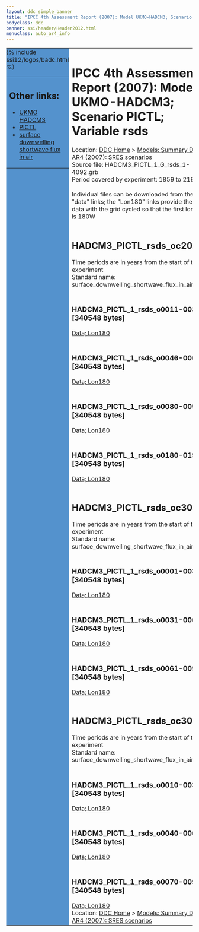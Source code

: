 ```yaml
---
layout: ddc_simple_banner
title: "IPCC 4th Assessment Report (2007): Model UKMO-HADCM3; Scenario PICTL; Variable rsds"
bodyclass: ddc
banner: ssi/header/Header2012.html
menuclass: auto_ar4_info
---
```



<table width="100%" border="0" cellspacing="0" cellpadding="0" style="border-collapse: collapse;">
<tr style="margin:0;padding:0;border:0;">
<td style="margin:0;padding:0;border:0;height:1pt;width:150pt;background:#5492CD;" valign="top" >

<div id="lh-col2" class="auto_ar4_info">
<table class="menumain" bgcolor="#5492CD" cellspacing="0" width="100%" border="0">
<tr><td>
<h2> Other links:</h2>
<ul>
<li><a href="/auto/ar4/model-UKMO-HADCM3.html">UKMO<br/>HADCM3</a></li>
<li><a href="/auto/ar4/scenario-PICTL.html">PICTL</a></li>
<li><a href="/auto/ar4/var-surface_downwelling_shortwave_flux_in_air.html">surface downwelling<br/> shortwave flux in air</a></li>
</ul>
</td></tr>
{% include ssi12/logos/badc.html %}
</table>
</div>
</td>
<td><h1>IPCC 4th Assessment Report (2007): Model UKMO-HADCM3; Scenario PICTL; Variable rsds</h1>

<!-- Breadcrumb1 -->
<div id="breadcrumb1" align="left">
Location: <a href="/index.html">DDC Home</a> > <a href="/sim/gcm_clim/">Models: Summary Data</a>
> <a href="/sim/gcm_clim/SRES_AR4/index.html">AR4 (2007): SRES scenarios</a>
</div>
<!-- End of Breadcrumb1 -->Source file: HADCM3_PICTL_1_G_rsds_1-4092.grb
<br/>
Period covered by experiment: 1859 to 2199<br/>
<br/>Individual files can be downloaded from the "data" links; the "Lon180" links provide the same data
         with the grid cycled so that the first longitude is 180W<br/>
<br/><h2>HADCM3_PICTL_rsds_oc20x.tar</h2>
Time periods are in years from the start of the experiment<br/>
Standard name: surface_downwelling_shortwave_flux_in_air<br>
<br/><h3>HADCM3_PICTL_1_rsds_o0011-0030.nc [340548 bytes]</h3>
<a href="http://apps.ipcc-data.org/cgi-bin/downl/ar4_nc/rsds/HADCM3_PICTL_1_rsds_o0011-0030.nc">Data; </a><a href="http://apps.ipcc-data.org/cgi-bin/downl/ar4_nc/rsds/HADCM3_PICTL_1_rsds_o0011-0030.cyto180.nc"> Lon180</a><br/>
<br/><h3>HADCM3_PICTL_1_rsds_o0046-0065.nc [340548 bytes]</h3>
<a href="http://apps.ipcc-data.org/cgi-bin/downl/ar4_nc/rsds/HADCM3_PICTL_1_rsds_o0046-0065.nc">Data; </a><a href="http://apps.ipcc-data.org/cgi-bin/downl/ar4_nc/rsds/HADCM3_PICTL_1_rsds_o0046-0065.cyto180.nc"> Lon180</a><br/>
<br/><h3>HADCM3_PICTL_1_rsds_o0080-0099.nc [340548 bytes]</h3>
<a href="http://apps.ipcc-data.org/cgi-bin/downl/ar4_nc/rsds/HADCM3_PICTL_1_rsds_o0080-0099.nc">Data; </a><a href="http://apps.ipcc-data.org/cgi-bin/downl/ar4_nc/rsds/HADCM3_PICTL_1_rsds_o0080-0099.cyto180.nc"> Lon180</a><br/>
<br/><h3>HADCM3_PICTL_1_rsds_o0180-0199.nc [340548 bytes]</h3>
<a href="http://apps.ipcc-data.org/cgi-bin/downl/ar4_nc/rsds/HADCM3_PICTL_1_rsds_o0180-0199.nc">Data; </a><a href="http://apps.ipcc-data.org/cgi-bin/downl/ar4_nc/rsds/HADCM3_PICTL_1_rsds_o0180-0199.cyto180.nc"> Lon180</a><br/>
<br/><h2>HADCM3_PICTL_rsds_oc30a.tar</h2>
Time periods are in years from the start of the experiment<br/>
Standard name: surface_downwelling_shortwave_flux_in_air<br>
<br/><h3>HADCM3_PICTL_1_rsds_o0001-0030.nc [340548 bytes]</h3>
<a href="http://apps.ipcc-data.org/cgi-bin/downl/ar4_nc/rsds/HADCM3_PICTL_1_rsds_o0001-0030.nc">Data; </a><a href="http://apps.ipcc-data.org/cgi-bin/downl/ar4_nc/rsds/HADCM3_PICTL_1_rsds_o0001-0030.cyto180.nc"> Lon180</a><br/>
<br/><h3>HADCM3_PICTL_1_rsds_o0031-0060.nc [340548 bytes]</h3>
<a href="http://apps.ipcc-data.org/cgi-bin/downl/ar4_nc/rsds/HADCM3_PICTL_1_rsds_o0031-0060.nc">Data; </a><a href="http://apps.ipcc-data.org/cgi-bin/downl/ar4_nc/rsds/HADCM3_PICTL_1_rsds_o0031-0060.cyto180.nc"> Lon180</a><br/>
<br/><h3>HADCM3_PICTL_1_rsds_o0061-0090.nc [340548 bytes]</h3>
<a href="http://apps.ipcc-data.org/cgi-bin/downl/ar4_nc/rsds/HADCM3_PICTL_1_rsds_o0061-0090.nc">Data; </a><a href="http://apps.ipcc-data.org/cgi-bin/downl/ar4_nc/rsds/HADCM3_PICTL_1_rsds_o0061-0090.cyto180.nc"> Lon180</a><br/>
<br/><h2>HADCM3_PICTL_rsds_oc30b.tar</h2>
Time periods are in years from the start of the experiment<br/>
Standard name: surface_downwelling_shortwave_flux_in_air<br>
<br/><h3>HADCM3_PICTL_1_rsds_o0010-0039.nc [340548 bytes]</h3>
<a href="http://apps.ipcc-data.org/cgi-bin/downl/ar4_nc/rsds/HADCM3_PICTL_1_rsds_o0010-0039.nc">Data; </a><a href="http://apps.ipcc-data.org/cgi-bin/downl/ar4_nc/rsds/HADCM3_PICTL_1_rsds_o0010-0039.cyto180.nc"> Lon180</a><br/>
<br/><h3>HADCM3_PICTL_1_rsds_o0040-0069.nc [340548 bytes]</h3>
<a href="http://apps.ipcc-data.org/cgi-bin/downl/ar4_nc/rsds/HADCM3_PICTL_1_rsds_o0040-0069.nc">Data; </a><a href="http://apps.ipcc-data.org/cgi-bin/downl/ar4_nc/rsds/HADCM3_PICTL_1_rsds_o0040-0069.cyto180.nc"> Lon180</a><br/>
<br/><h3>HADCM3_PICTL_1_rsds_o0070-0099.nc [340548 bytes]</h3>
<a href="http://apps.ipcc-data.org/cgi-bin/downl/ar4_nc/rsds/HADCM3_PICTL_1_rsds_o0070-0099.nc">Data; </a><a href="http://apps.ipcc-data.org/cgi-bin/downl/ar4_nc/rsds/HADCM3_PICTL_1_rsds_o0070-0099.cyto180.nc"> Lon180</a><br/>
<!-- Breadcrumb2 -->
<div id="breadcrumb2" align="left">
Location: <a href="/index.html">DDC Home</a> > <a href="/sim/gcm_clim/">Models: Summary Data</a>
> <a href="/sim/gcm_clim/SRES_AR4/index.html">AR4 (2007): SRES scenarios</a>
</div>
<!-- End of Breadcrumb2 --></td></tr></table>
